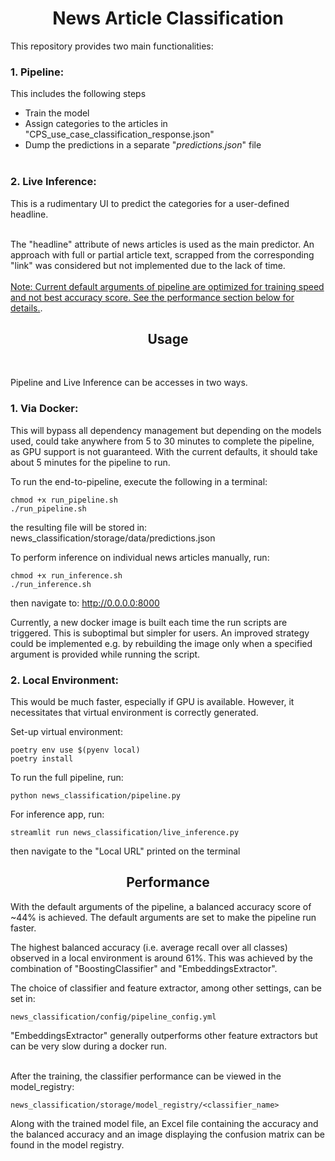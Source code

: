 # <center> News Article Classification


This repository provides two main functionalities:
### 1. Pipeline: 
   This includes the following steps
   - Train the model 
   - Assign categories to the articles in "CPS_use_case_classification_response.json"
   - Dump the predictions in a separate "*predictions.json*" file <br> <br>

### 2. Live Inference: 
This is a rudimentary UI to predict the categories for a user-defined headline.
<br>
<br>

The "headline" attribute of news articles is used as the main predictor. An approach with full or partial article text, scrapped from the corresponding "link" was considered but not implemented due to the lack of time.
<br>
<br>
<ins>Note: Current default arguments of pipeline are optimized for training speed and not best accuracy score. See the performance section below for details.</ins>.

## <center> Usage 
<br>

Pipeline and Live Inference can be accesses in two ways.
### 1. Via Docker:
This will bypass all dependency management but depending on the models used, could take anywhere from 5 to 30 minutes to complete the pipeline, as GPU support is not guaranteed.
With the current defaults, it should take about 5 minutes for the pipeline to run.


To run the end-to-pipeline, execute the following in a terminal:
```
chmod +x run_pipeline.sh
./run_pipeline.sh
```

the resulting file will be stored in: news_classification/storage/data/predictions.json <br>
  
To perform inference on individual news articles manually, run:
```
chmod +x run_inference.sh
./run_inference.sh
```
then navigate to: http://0.0.0.0:8000

Currently, a new docker image is built each time the run scripts are triggered. This is suboptimal but simpler for users. An improved strategy could be implemented e.g. by rebuilding the image only when a specified argument is provided while running the script.


### 2. Local Environment:
This  would be much faster, especially if GPU is available. However, it necessitates that virtual environment is correctly generated.

Set-up virtual environment:

  ```
  poetry env use $(pyenv local)
  poetry install
  ```


To run the full pipeline, run:
  ```
  python news_classification/pipeline.py
  ```
For inference app, run:
   ```
   streamlit run news_classification/live_inference.py
   ```
then navigate to the "Local URL" printed on the terminal 


## <center> Performance

With the default arguments of the pipeline, a balanced accuracy score of ~44% is achieved. The default arguments are set to make the pipeline run faster. <br>

The highest balanced accuracy (i.e. average recall over all classes) observed in a local environment is around 61%. This was achieved by the combination of "BoostingClassifier" and "EmbeddingsExtractor". <br>

The choice of classifier and feature extractor, among other settings, can be set in: <br>
  ```
  news_classification/config/pipeline_config.yml
  ```
"EmbeddingsExtractor" generally outperforms other feature extractors but can be very slow during a docker run. <br>
<br>

After the training, the classifier performance can be viewed in the model_registry:
  ```
  news_classification/storage/model_registry/<classifier_name>
  ```
Along with the trained model file, an Excel file containing the accuracy and the balanced accuracy and an image displaying the 
confusion matrix can be found in the model registry.
